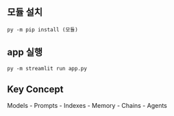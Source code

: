 <!-- ## venv 가상환경 실행

```
source venv/Scripts/activate
``` -->

## 모듈 설치

```
py -m pip install (모듈)
```

## app 실행

```
py -m streamlit run app.py
```


## Key Concept
Models - Prompts - Indexes - Memory - Chains - Agents